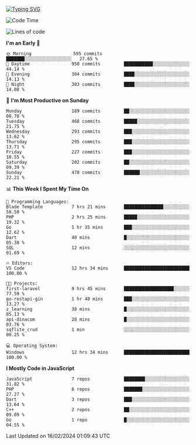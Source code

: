[![Typing SVG](https://readme-typing-svg.demolab.com?font=Fira+Code&pause=1000&color=F7F7F7&random=false&width=435&lines=Hi+%F0%9F%91%8B%2C+I'm+Rafiu+Sidqi;Junior+Backend+Developer)](https://git.io/typing-svg)
<!--START_SECTION:waka-->
![Code Time](http://img.shields.io/badge/Code%20Time-154%20hrs%2034%20mins-blue)

![Lines of code](https://img.shields.io/badge/From%20Hello%20World%20I%27ve%20Written-697.4%20thousand%20lines%20of%20code-blue)

**I'm an Early 🐤** 

```text
🌞 Morning                595 commits         ███████░░░░░░░░░░░░░░░░░░   27.65 % 
🌆 Daytime                950 commits         ███████████░░░░░░░░░░░░░░   44.14 % 
🌃 Evening                304 commits         ████░░░░░░░░░░░░░░░░░░░░░   14.13 % 
🌙 Night                  303 commits         ████░░░░░░░░░░░░░░░░░░░░░   14.08 % 
```
📅 **I'm Most Productive on Sunday** 

```text
Monday                   189 commits         ██░░░░░░░░░░░░░░░░░░░░░░░   08.78 % 
Tuesday                  468 commits         █████░░░░░░░░░░░░░░░░░░░░   21.75 % 
Wednesday                293 commits         ███░░░░░░░░░░░░░░░░░░░░░░   13.62 % 
Thursday                 295 commits         ███░░░░░░░░░░░░░░░░░░░░░░   13.71 % 
Friday                   227 commits         ███░░░░░░░░░░░░░░░░░░░░░░   10.55 % 
Saturday                 202 commits         ██░░░░░░░░░░░░░░░░░░░░░░░   09.39 % 
Sunday                   478 commits         ██████░░░░░░░░░░░░░░░░░░░   22.21 % 
```


📊 **This Week I Spent My Time On** 

```text
💬 Programming Languages: 
Blade Template           7 hrs 21 mins       ███████████████░░░░░░░░░░   58.50 % 
PHP                      2 hrs 25 mins       █████░░░░░░░░░░░░░░░░░░░░   19.32 % 
Go                       1 hr 35 mins        ███░░░░░░░░░░░░░░░░░░░░░░   12.62 % 
Dart                     40 mins             █░░░░░░░░░░░░░░░░░░░░░░░░   05.38 % 
SQL                      12 mins             ░░░░░░░░░░░░░░░░░░░░░░░░░   01.69 % 

🔥 Editors: 
VS Code                  12 hrs 34 mins      █████████████████████████   100.00 % 

🐱‍💻 Projects: 
first-laravel            9 hrs 45 mins       ███████████████████░░░░░░   77.59 % 
go-restapi-gin           1 hr 40 mins        ███░░░░░░░░░░░░░░░░░░░░░░   13.27 % 
z_learning               38 mins             █░░░░░░░░░░░░░░░░░░░░░░░░   05.13 % 
api-dinacom              28 mins             █░░░░░░░░░░░░░░░░░░░░░░░░   03.76 % 
sqflite_crud             1 min               ░░░░░░░░░░░░░░░░░░░░░░░░░   00.25 % 

💻 Operating System: 
Windows                  12 hrs 34 mins      █████████████████████████   100.00 % 
```

**I Mostly Code in JavaScript** 

```text
JavaScript               7 repos             ████████░░░░░░░░░░░░░░░░░   31.82 % 
PHP                      6 repos             ███████░░░░░░░░░░░░░░░░░░   27.27 % 
Dart                     3 repos             ███░░░░░░░░░░░░░░░░░░░░░░   13.64 % 
C++                      2 repos             ██░░░░░░░░░░░░░░░░░░░░░░░   09.09 % 
Go                       1 repo              █░░░░░░░░░░░░░░░░░░░░░░░░   04.55 % 
```




 Last Updated on 16/02/2024 01:09:43 UTC
<!--END_SECTION:waka-->
